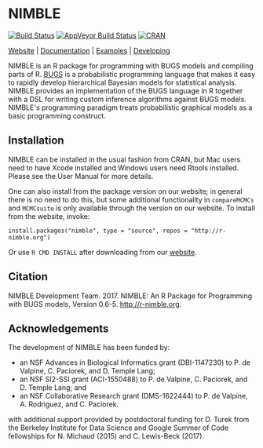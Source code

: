 # NIMBLE

[![Build Status](https://travis-ci.org/nimble-dev/nimble.svg?branch=devel)](https://travis-ci.org/nimble-dev/nimble)
[![AppVeyor Build Status](https://ci.appveyor.com/api/projects/status/github/nimble-dev/nimble?branch=devel&svg=true)](https://ci.appveyor.com/project/nimble-dev/nimble)
[![CRAN](http://www.r-pkg.org/badges/version/nimble)](https://cran.r-project.org/web/packages/nimble)

[Website](http://r-nimble.org/) |
[Documentation](http://r-nimble.org/manuals/NimbleUserManual.pdf) |
[Examples](https://r-nimble.org/examples) |
[Developing](https://nimble-dev.github.io/nimble-docs)

NIMBLE is an R package for programming with BUGS models and compiling parts of R.
[BUGS](https://www.mrc-bsu.cam.ac.uk/software/bugs) is a probabilistic programming language that makes it easy to rapidly develop hierarchical Bayesian models for statistical analysis.
NIMBLE provides an implementation of the BUGS language in R together with a DSL for writing custom inference algorithms against BUGS models.
NIMBLE's programming paradigm treats probabilistic graphical models as a basic programming construct.

## Installation

NIMBLE can be installed in the usual fashion from CRAN, but Mac users need to have Xcode installed and Windows users need Rtools installed. Please see the User Manual for more details.

One can also install from the package version on our website; in general there is no need to do this, but some additional functionality in `compareMCMCs` and `MCMCsuite` is only available through the version on our website. To install from the website, invoke:
```
install.packages("nimble", type = "source", repos = "http://r-nimble.org")
```

Or use `R CMD INSTALL` after downloading from our [website](http://r-nimble.org/download-nimble).

## Citation

NIMBLE Development Team. 2017. NIMBLE: An R Package for Programming with BUGS models, Version 0.6-5.   http://r-nimble.org.

## Acknowledgements

The development of NIMBLE has been funded by:

* an NSF Advances in Biological Informatics grant (DBI-1147230) to P. de Valpine, C. Paciorek, and D. Temple Lang;
* an NSF SI2-SSI grant  (ACI-1550488) to P. de Valpine, C. Paciorek, and D. Temple Lang; and
* an NSF Collaborative Research grant (DMS-1622444) to P. de Valpine, A. Rodriguez, and C. Paciorek.

with additional support provided by postdoctoral funding for D. Turek from the Berkeley Institute for Data Science and Google Summer of Code fellowships for N. Michaud (2015) and C. Lewis-Beck (2017).


